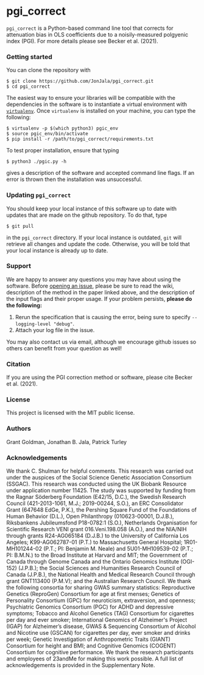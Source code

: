 # pgi_correct
`pgi_correct` is a Python-based command line tool that corrects for attenuation bias in OLS coefficients due to a noisily-measured polgyenic index (PGI). For more details please see Becker et al. (2021). 

### Getting started
You can clone the repository with 
```
$ git clone https://github.com/JonJala/pgi_correct.git
$ cd pgi_correct
```
The easiest way to ensure your libraries will be compatible with the dependencies in the software is to instantiate a virtual environment with [`virtualenv`](https://virtualenv.pypa.io/en/latest/). Once `virtualenv` is installed on your machine, you can type the following:
```
$ virtualenv -p $(which python3) pgic_env
$ source pgic_env/bin/activate 
$ pip install -r /path/to/pgi_correct/requirements.txt
```
To test proper installation, ensure that typing 
```
$ python3 ./pgic.py -h
```
gives a description of the software and accepted command line flags. If an error is thrown then the installation was unsuccessful. 

### Updating `pgi_correct`
You should keep your local instance of this software up to date with updates that are made on the github repository. To do that, type 
```
$ git pull
```
in the `pgi_correct` directory. If your local instance is outdated, `git` will retrieve all changes and update the code. Otherwise, you will be told that your local instance is already up to date. 

### Support
We are happy to answer any questions you may have about using the software. Before [opening an issue](https://github.com/JonJala/pgi_correct/issues), please be sure to read the wiki, description of the method in the paper linked above, and the description of the input flags and their proper usage. If your problem persists, **please do the following:**

  1. Rerun the specification that is causing the error, being sure to specify `--logging-level "debug"`. 
  2. Attach your log file in the issue. 
  
You may also contact us via email, although we encourage github issues so others can benefit from your question as well!    

### Citation
If you are using the PGI correction method or software, please cite Becker et al. (2021). 

### License
This project is licensed with the MIT public license.

### Authors 
Grant Goldman, Jonathan B. Jala, Patrick Turley

### Acknowledgements
We thank C. Shulman for helpful comments. This research was carried out under the auspices of the Social Science Genetic Association Consortium (SSGAC). This research was conducted using the UK Biobank Resource under application number 11425. The study was supported by funding from the Ragnar Söderberg Foundation (E42/15, D.C.), the Swedish Research Council (421-2013-1061, M.J.; 2019-00244, S.O.), an ERC Consolidator Grant (647648 EdGe, P.K.), the Pershing Square Fund of the Foundations of Human Behavior (D.L.), Open Philanthropy (010623-00001, D.J.B.), Riksbankens Jubileumsfond P18-0782:1 (S.O.), Netherlands Organisation for Scientific Research VENI grant 016.Veni.198.058 (A.O.), and the NIA/NIH through grants R24-AG065184 (D.J.B.) to the University of California Los Angeles; K99-AG062787-01 (P.T.) to Massachusetts General Hospital; 1R01-MH101244-02 (P.T.; PI: Benjamin M. Neale) and 5U01-MH109539-02 (P.T.; PI: B.M.N.) to the Broad Institute at Harvard and MIT; the Government of Canada through Genome Canada and the Ontario Genomics Institute (OGI-152) (J.P.B.); the Social Sciences and Humanities Research Council of Canada (J.P.B.), the National Health and Medical Research Council through grant GNT113400 (P.M.V); and the Australian Research Council. We thank the following consortia for sharing GWAS summary statistics: Reproductive Genetics (ReproGen) Consortium for age at first menses; Genetics of Personality Consortium (GPC) for neuroticism, extraversion, and openness; Psychiatric Genomics Consortium (PGC) for ADHD and depressive symptoms; Tobacco and Alcohol Genetics (TAG) Consortium for cigarettes per day and ever smoker; International Genomics of Alzheimer's Project (IGAP) for Alzheimer’s disease, GWAS & Sequencing Consortium of Alcohol and Nicotine use (GSCAN) for cigarettes per day, ever smoker and drinks per week; Genetic Investigation of Anthropometric Traits (GIANT) Consortium for height and BMI; and Cognitive Genomics (COGENT) Consortium for cognitive performance. We thank the research participants and employees of 23andMe for making this work possible. A full list of acknowledgements is provided in the Supplementary Note.
